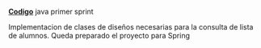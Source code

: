 **[Codigo](codigo)** java primer sprint

Implementacion de clases de diseños necesarias para la consulta de lista de alumnos.
Queda preparado el proyecto para Spring
